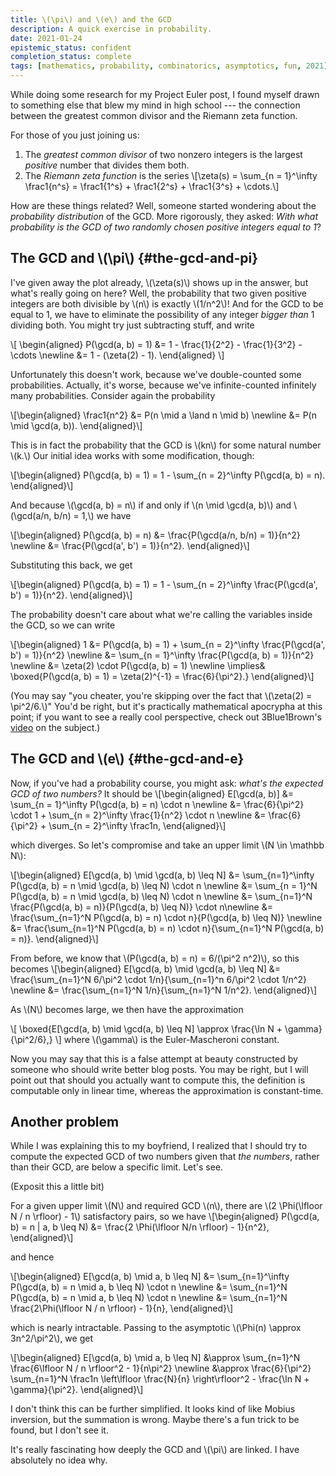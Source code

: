 ```yaml
---
title: \(\pi\) and \(e\) and the GCD
description: A quick exercise in probability.
date: 2021-01-24
epistemic_status: confident
completion_status: complete
tags: [mathematics, probability, combinatorics, asymptotics, fun, 2021]
---
```


While doing some research for my Project Euler post, I found myself drawn to something else that blew my mind in high school --- the connection between the greatest common divisor and the Riemann zeta function.

For those of you just joining us:

1.  The _greatest common divisor_ of two nonzero integers is the largest _positive_ number that divides them both.
2.  The _Riemann zeta function_ is the series \\[\zeta(s) = \sum\_{n = 1}^\infty \frac1{n^s} = \frac1{1^s} + \frac1{2^s} + \frac1{3^s} + \cdots.\\]

How are these things related? Well, someone started wondering about the _probability distribution_ of the GCD. More rigorously, they asked: _With what probability is the GCD of two randomly chosen positive integers equal to 1_?


## The GCD and \\(\pi\\) {#the-gcd-and-pi}

I've given away the plot already, \\(\zeta(s)\\) shows up in the answer, but what's really going on here?
Well, the probability that two given positive integers are both divisible by \\(n\\) is exactly \\(1/n^2\\)! And for the GCD to be equal to 1, we have to eliminate the possibility of any integer _bigger than_ 1 dividing both. You might try just subtracting stuff, and write


\\[
\begin{aligned}
P(\gcd(a, b) = 1) &= 1 - \frac{1}{2^2} - \frac{1}{3^2} - \cdots \newline
&= 1 - (\zeta(2) - 1).
\end{aligned}
\\]

Unfortunately this doesn't work, because we've double-counted some probabilities. Actually, it's worse, because we've infinite-counted infinitely many probabilities. Consider again the probability

\\[\begin{aligned}
\frac1{n^2} &= P(n \mid a \land n \mid b) \newline
&= P(n \mid \gcd(a, b)).
\end{aligned}\\]

This is in fact the probability that the GCD is \\(kn\\) for some natural number \\(k.\\) Our initial idea works with some modification, though:

\\[\begin{aligned}
P(\gcd(a, b) = 1) = 1 - \sum\_{n = 2}^\infty P(\gcd(a, b) = n).
\end{aligned}\\]

And because \\(\gcd(a, b) = n\\) if and only if \\(n \mid \gcd(a, b)\\) and \\(\gcd(a/n, b/n) = 1,\\) we have

\\[\begin{aligned}
P(\gcd(a, b) = n) &= \frac{P(\gcd(a/n, b/n) = 1)}{n^2} \newline
&= \frac{P(\gcd(a', b') = 1)}{n^2}.
\end{aligned}\\]

Substituting this back, we get

\\[\begin{aligned}
P(\gcd(a, b) = 1) = 1 - \sum\_{n = 2}^\infty \frac{P(\gcd(a', b') = 1)}{n^2}.
\end{aligned}\\]

The probability doesn't care about what we're calling the variables inside the GCD, so we can write

\\[\begin{aligned}
1 &= P(\gcd(a, b) = 1) + \sum\_{n = 2}^\infty \frac{P(\gcd(a', b') = 1)}{n^2} \newline
&= \sum\_{n = 1}^\infty \frac{P(\gcd(a, b) = 1)}{n^2} \newline
&= \zeta(2) \cdot P(\gcd(a, b) = 1) \newline
\implies& \boxed{P(\gcd(a, b) = 1) = \zeta(2)^{-1} = \frac{6}{\pi^2}.}
\end{aligned}\\]

(You may say "you cheater, you're skipping over the fact that \\(\zeta(2) = \pi^2/6.\\)" You'd be right, but it's practically mathematical apocrypha at this point; if you want to see a really cool perspective, check out 3Blue1Brown's [video](https://www.youtube.com/watch?v=d-o3eB9sfls) on the subject.)


## The GCD and \\(e\\) {#the-gcd-and-e}

Now, if you've had a probability course, you might ask: _what's the expected GCD of two numbers?_ It should be
\\[\begin{aligned}
E[\gcd(a, b)] &= \sum\_{n = 1}^\infty P(\gcd(a, b) = n) \cdot n \newline
&= \frac{6}{\pi^2} \cdot 1 + \sum\_{n = 2}^\infty \frac{1}{n^2} \cdot n \newline
&= \frac{6}{\pi^2} + \sum\_{n = 2}^\infty \frac1n,
\end{aligned}\\]

which diverges. So let's compromise and take an upper limit \\(N \in \mathbb N\\):

\\[\begin{aligned}
    E[\gcd(a, b) \mid \gcd(a, b) \leq N] &= \sum\_{n=1}^\infty P(\gcd(a, b) = n \mid \gcd(a, b) \leq N) \cdot n \newline
    &= \sum\_{n = 1}^N P(\gcd(a, b) = n \mid \gcd(a, b) \leq N) \cdot n \newline
    &= \sum\_{n=1}^N \frac{P(\gcd(a, b) = n)}{P(\gcd(a, b) \leq N)} \cdot n\newline
    &= \frac{\sum\_{n=1}^N P(\gcd(a, b) = n) \cdot n}{P(\gcd(a, b) \leq N)} \newline
    &= \frac{\sum\_{n=1}^N P(\gcd(a, b) = n) \cdot n}{\sum\_{n=1}^N P(\gcd(a, b) = n)}.
\end{aligned}\\]

From before, we know that \\(P(\gcd(a, b) = n) = 6/(\pi^2 n^2)\\), so this becomes
\\[\begin{aligned}
E[\gcd(a, b) \mid \gcd(a, b) \leq N] &= \frac{\sum\_{n=1}^N 6/\pi^2 \cdot 1/n}{\sum\_{n=1}^n 6/\pi^2 \cdot 1/n^2} \newline
&= \frac{\sum\_{n=1}^N 1/n}{\sum\_{n=1}^N 1/n^2}.
\end{aligned}\\]

As \\(N\\) becomes large, we then have the approximation

\\[ \boxed{E[\gcd(a, b) \mid \gcd(a, b) \leq N] \approx \frac{\ln N + \gamma}{\pi^2/6},} \\]
where \\(\gamma\\) is the Euler-Mascheroni constant.

Now you may say that this is a false attempt at beauty constructed by someone who should write better blog posts. You may be right, but I will point out that should you actually want to compute this, the definition is computable only in linear time, whereas the approximation is constant-time.

## Another problem

While I was explaining this to my boyfriend, I realized that I should try to compute the expected GCD of two numbers given that _the numbers_, rather than their GCD, are below a specific limit. Let's see.

(Exposit this a little bit)

For a given upper limit \\(N\\) and required GCD \\(n\\), there are \\(2 \Phi(\lfloor N / n \rfloor) - 1\\) satisfactory pairs, so we have
\\[\begin{aligned}
P(\gcd(a, b) = n | a, b \leq N) &= \frac{2 \Phi(\lfloor N/n \rfloor) - 1}{n^2},
\end{aligned}\\]

and hence

\\[\begin{aligned} 
E[\gcd(a, b) \mid a, b \leq N] &= \sum\_{n=1}^\infty P(\gcd(a, b) = n \mid a, b \leq N) \cdot n \newline
&= \sum\_{n=1}^N P(\gcd(a, b) = n \mid a, b \leq N) \cdot n \newline
&= \sum\_{n=1}^N \frac{2\Phi(\lfloor N / n \rfloor) - 1}{n},
\end{aligned}\\]

which is nearly intractable. Passing to the asymptotic \\(\Phi(n) \approx 3n^2/\pi^2\\), we get

\\[\begin{aligned}
E[\gcd(a, b) \mid a, b \leq N] &\approx \sum\_{n=1}^N \frac{6\lfloor N / n \rfloor^2 - 1}{n\pi^2} \newline
&\approx \frac{6}{\pi^2} \sum\_{n=1}^N \frac1n \left\lfloor \frac{N}{n} \right\rfloor^2 - \frac{\ln N + \gamma}{\pi^2}.
\end{aligned}\\]

I don't think this can be further simplified. It looks kind of like Mobius inversion, but the summation is wrong. Maybe there's a fun trick to be found, but I don't see it.

It's really fascinating how deeply the GCD and \\(\pi\\) are linked. I have absolutely no idea why.
